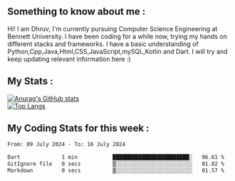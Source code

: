 ## Something to know about me : <br>
Hi! I am Dhruv, I'm currently pursuing Computer Science Engineering at Bennett University. I have been coding for a while now, trying my hands on different stacks and frameworks.
I have a basic understanding of Python,Cpp,Java,Html,CSS,JavaScript,mySQL,Kotlin and Dart. I will try and keep updating relevant information here :)
<br>

## My Stats : <br>
[![Anurag's GitHub stats](https://github-readme-stats.vercel.app/api?username=DhruvLawaniya&show_icons=true&theme=tokyonight&hide=prs,issues)](https://github.com/anuraghazra/github-readme-stats)<br>
[![Top Langs](https://github-readme-stats.vercel.app/api/top-langs/?username=DhruvLawaniya&theme=tokyonight)](https://github.com/anuraghazra/github-readme-stats)
## My Coding Stats for this week : <br>
<!--START_SECTION:waka-->

```txt
From: 09 July 2024 - To: 16 July 2024

Dart             1 min           ████████████████████████░   96.61 %
GitIgnore file   0 secs          ▒░░░░░░░░░░░░░░░░░░░░░░░░   01.82 %
Markdown         0 secs          ▒░░░░░░░░░░░░░░░░░░░░░░░░   01.57 %
```

<!--END_SECTION:waka-->


<br>

